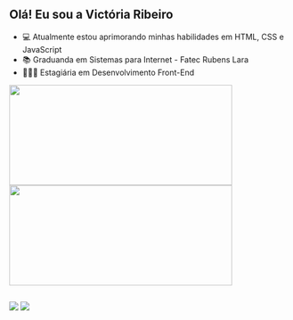 ## Olá! Eu sou a Victória Ribeiro

- 💻 Atualmente estou aprimorando minhas habilidades em HTML, CSS e JavaScript
- 📚 Graduanda em Sistemas para Internet - Fatec Rubens Lara
- 👩🏻‍💻 Estagiária em Desenvolvimento Front-End 

<div>
	<a href="https://github.com/viclsr">
  	<img height="180em" width="400em" src="https://github-readme-stats.vercel.app/api?username=viclsr&show_icons=true&theme=dracula&include_all_commits=true&count_private=true"/>
  	<img height="180em" width="400em" src="https://github-readme-stats.vercel.app/api/top-langs/?username=viclsr&layout=compact&langs_count=7&theme=dracula"/>
</div>

##
	
<div>
  	<a href = "mailto:victorialsr0112@gmail.com"><img src="https://img.shields.io/badge/-Gmail-%23333?style=for-the-badge&logo=gmail&logoColor=white" target="_blank"></a>
  	<a href="https://www.linkedin.com/in/victorialsr" target="_blank"><img src="https://img.shields.io/badge/-LinkedIn-%230077B5?style=for-the-badge&logo=linkedin&logoColor=white" target="_blank"></a> 
</div>
